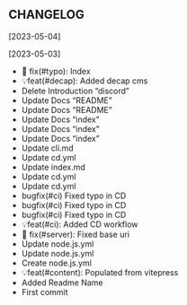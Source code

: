 CHANGELOG
----------------------

[2023-05-04]

[2023-05-03]
 * 🔨 fix(#typo): Index
 * 💡feat(#decap): Added decap cms
 * Delete Introduction “discord”
 * Update Docs “README”
 * Update Docs “README”
 * Update Docs “index”
 * Update Docs “index”
 * Update Docs “index”
 * Update cli.md
 * Update cd.yml
 * Update index.md
 * Update cd.yml
 * Update cd.yml
 * bugfix(#ci) Fixed typo in CD
 * bugfix(#ci) Fixed typo in CD
 * bugfix(#ci) Fixed typo in CD
 * 💡feat(#ci): Added CD workflow
 * 🔨 fix(#server): Fixed base uri
 * Update node.js.yml
 * Update node.js.yml
 * Create node.js.yml
 * 💡feat(#content): Populated from vitepress
 * Added Readme Name
 * First commit
